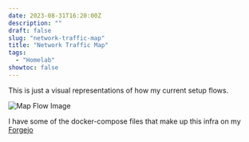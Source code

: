 ```yaml
---
date: 2023-08-31T16:20:00Z
description: ""
draft: false
slug: "network-traffic-map"
title: "Network Traffic Map"
tags:
  - "Homelab"
showtoc: false
---
```


This is just a visual representations of how my current setup flows.

![Map Flow Image](/images/network-flow.png)

I have some of the docker-compose files that make up this infra on my [Forgejo](https://git.mafyuh.dev/mafyuh/iac)